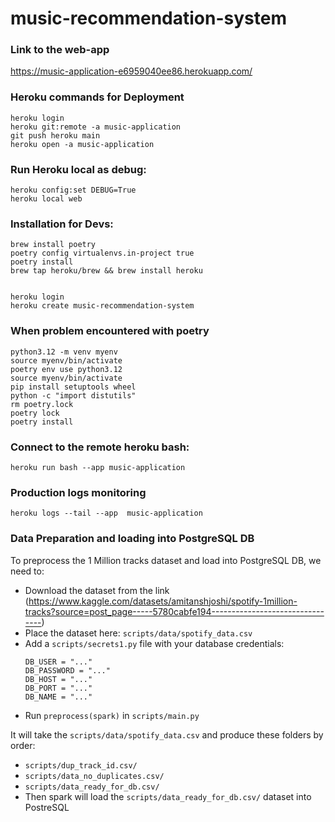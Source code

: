 # music-recommendation-system

### Link to the web-app
https://music-application-e6959040ee86.herokuapp.com/

### Heroku commands for Deployment
```
heroku login
heroku git:remote -a music-application
git push heroku main
heroku open -a music-application
```

### Run Heroku local as debug:
````
heroku config:set DEBUG=True
heroku local web
````

### Installation for Devs:
````
brew install poetry
poetry config virtualenvs.in-project true 
poetry install
brew tap heroku/brew && brew install heroku


heroku login
heroku create music-recommendation-system
````

### When problem encountered with poetry
````
python3.12 -m venv myenv
source myenv/bin/activate
poetry env use python3.12
source myenv/bin/activate
pip install setuptools wheel
python -c "import distutils"
rm poetry.lock
poetry lock
poetry install
````

### Connect to the remote heroku bash:
````
heroku run bash --app music-application
````

### Production logs monitoring
````
heroku logs --tail --app  music-application
````
### Data Preparation and loading into PostgreSQL DB
To preprocess the 1 Million tracks dataset and load into PostgreSQL DB, we need to:

- Download the dataset from the link (https://www.kaggle.com/datasets/amitanshjoshi/spotify-1million-tracks?source=post_page-----5780cabfe194--------------------------------)
- Place the dataset here: `scripts/data/spotify_data.csv`
- Add a `scripts/secrets1.py` file with your database credentials:
  ```
  DB_USER = "..."
  DB_PASSWORD = "..."
  DB_HOST = "..."
  DB_PORT = "..."
  DB_NAME = "..."
  ```
- Run `preprocess(spark)` in `scripts/main.py`


It will take the `scripts/data/spotify_data.csv` and produce these folders by order:

- `scripts/dup_track_id.csv/`
- `scripts/data_no_duplicates.csv/`
- `scripts/data_ready_for_db.csv/`
- Then spark will load the `scripts/data_ready_for_db.csv/` dataset into PostreSQL
